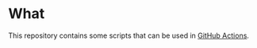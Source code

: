 # What

This repository contains some scripts that can be used in [GitHub Actions](https://docs.github.com/en/actions).
